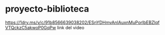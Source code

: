 ﻿# proyecto-biblioteca
https://1drv.ms/v/c/91b8566639038202/ESnYDHmvAnlAuxnMuPorlbEBZlqfVTQckzC5akwoP0GqPw link del video 
